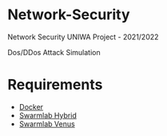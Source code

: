 # Network-Security
Network Security UNIWA Project - 2021/2022

Dos/DDos Attack Simulation

# Requirements
* [Docker](https://www.docker.com/)
* [Swarmlab Hybrid](https://git.swarmlab.io:3000/zeus/swarmlab-hybrid)
* [Swarmlab Venus](https://git.swarmlab.io:3000/swarmlab/venus-client)


